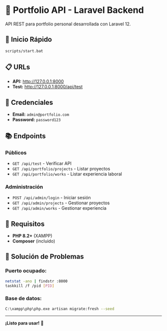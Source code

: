 # 🎯 Portfolio API - Laravel Backend

API REST para portfolio personal desarrollada con Laravel 12.

## 🚀 **Inicio Rápido**

```bash
scripts/start.bat
```

## 📋 **URLs**

-   **API:** http://127.0.0.1:8000
-   **Test:** http://127.0.0.1:8000/api/test

## 🔑 **Credenciales**

-   **Email:** `admin@portfolio.com`
-   **Password:** `password123`

## 📚 **Endpoints**

### Públicos

-   `GET /api/test` - Verificar API
-   `GET /api/portfolio/projects` - Listar proyectos
-   `GET /api/portfolio/works` - Listar experiencia laboral

### Administración

-   `POST /api/admin/login` - Iniciar sesión
-   `GET /api/admin/projects` - Gestionar proyectos
-   `GET /api/admin/works` - Gestionar experiencia

## 🔧 **Requisitos**

-   **PHP 8.2+** (XAMPP)
-   **Composer** (incluido)

## 🚨 **Solución de Problemas**

### Puerto ocupado:

```bash
netstat -ano | findstr :8000
taskkill /f /pid [PID]
```

### Base de datos:

```bash
C:\xampp\php\php.exe artisan migrate:fresh --seed
```

---

**¡Listo para usar!** 🚀
